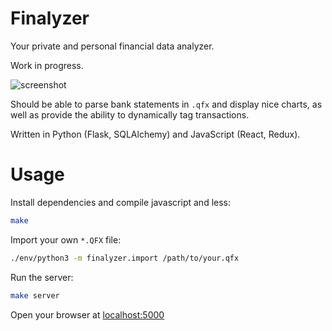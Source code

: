 # Finalyzer

Your private and personal financial data analyzer.

Work in progress.

![screenshot][1]

Should be able to parse bank statements in `.qfx` and display nice charts, as
well as provide the ability to dynamically tag transactions.

Written in Python (Flask, SQLAlchemy) and JavaScript (React, Redux).

# Usage

Install dependencies and compile javascript and less:

```bash
make
```

Import your own `*.QFX` file:

```bash
./env/python3 -m finalyzer.import /path/to/your.qfx
```

Run the server:

```bash
make server
```

Open your browser at [localhost:5000][2]

[1]: http://i.imgur.com/ebnjk9X.png
[2]: http://localhost:5000
